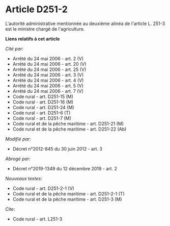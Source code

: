 # Article D251-2

L'autorité administrative mentionnée au deuxième alinéa de l'article L. 251-3 est le ministre chargé de l'agriculture.

**Liens relatifs à cet article**

_Cité par_:

  - Arrêté du 24 mai 2006 - art. 2 (V)
  - Arrêté du 24 mai 2006 - art. 20 (V)
  - Arrêté du 24 mai 2006 - art. 25 (V)
  - Arrêté du 24 mai 2006 - art. 3 (V)
  - Arrêté du 24 mai 2006 - art. 4 (V)
  - Arrêté du 24 mai 2006 - art. 5 (V)
  - Arrêté du 24 mai 2006 - art. 7 (V)
  - Code rural - art. D251-15 (M)
  - Code rural - art. D251-16 (M)
  - Code rural - art. D251-24 (M)
  - Code rural - art. D251-6 (T)
  - Code rural - art. D251-7 (M)
  - Code rural et de la pêche maritime - art. D251-21 (M)
  - Code rural et de la pêche maritime - art. D251-22 (Ab)

_Modifié par_:

  - Décret n°2012-845 du 30 juin 2012 - art. 3

_Abrogé par_:

  - Décret n°2019-1349 du 12 décembre 2019 - art. 2

_Nouveaux textes_:

  - Code rural - art. D251-2-1 (V)
  - Code rural et de la pêche maritime - art. D251-2-1 (T)
  - Code rural et de la pêche maritime - art. D251-3 (M)

_Cite_:

  - Code rural - art. L251-3
